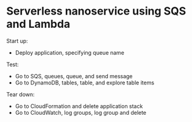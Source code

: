 # Serverless nanoservice using SQS and Lambda  

Start up:  

- Deploy application, specifying queue name  

Test:  

- Go to SQS, queues, queue, and send message  
- Go to DynamoDB, tables, table, and explore table items  

Tear down:  

- Go to CloudFormation and delete application stack  
- Go to CloudWatch, log groups, log group and delete  
